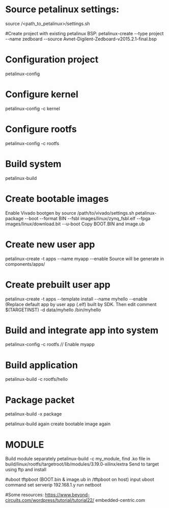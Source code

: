 # Source petalinux settings: 
source /<path_to_petalinux>/settings.sh

#Create project with existing petalinux BSP:
petalinux-create --type project --name zedboard --source Avnet-Digilent-Zedboard-v2015.2.1-final.bsp

# Configuration project
petalinux-config
# Configure kernel
petalinux-config -c kernel
# Configure rootfs
petalinux-config -c rootfs

# Build system
petalinux-build

# Create bootable images
Enable Vivado bootgen by source /path/to/vivado/settings.sh
petalinux-package --boot --format BIN --fsbl images/linux/zynq_fsbl.elf --fpga images/linux/download.bit --u-boot
Copy BOOT.BIN and image.ub

# Create new user app 
petalinux-create -t apps --name myapp --enable
Source will be generate in components/apps/

# Create prebuilt user app 
petalinux-create -t apps --template install --name myhello --enable
(Replace default app by user app (.elf) built by SDK. Then edit comment 
$(TARGETINST) -d data/myhello /bin/myhello

# Build and integrate app into system
petalinux-config -c rootfs  // Enable myapp

# Build application 
petalinux-build -c rootfs/hello

# Package packet 
petalinux-build -x package 

petalinux-build again
create bootable image again

# MODULE
  Build module separately petalinux-build -c my_module, find .ko file in 
	build/linux/rootfs/targetroot/lib/modules/3.19.0-xilinx/extra
  Send to target using ftp and install 

#uboot tftpboot (BOOT.bin & image.ub in /tftpboot on host)
input uboot command
set serverip 192.168.1.y
run netboot

#Some resources:
https://www.beyond-circuits.com/wordpress/tutorial/tutorial22/
embedded-centric.com

